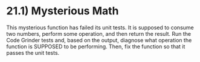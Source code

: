 # 21.1) Mysterious Math

This mysterious function has failed its unit tests. It is supposed to consume
two numbers, perform some operation, and then return the result. Run the Code
Grinder tests and, based on the output, diagnose what operation the function is
SUPPOSED to be performing. Then, fix the function so that it passes the unit
tests.
